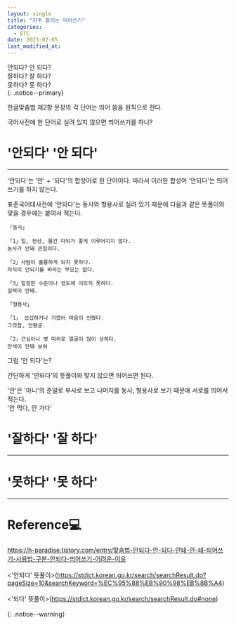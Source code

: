 ```yaml
---
layout: single
title: "자주 틀리는 띄어쓰기"
categories:
  - ETC
date: 2023-02-05
last_modified_at:
---
```



안되다? 안 되다?<br>
잘하다? 잘 하다?<br>
못하다? 못 하다?<br>
{: .notice--primary}

한글맞춤법 제2항 문장의 각 단어는 띄어 씀을 원칙으로 한다. 

국어사전에 한 단어로 실려 있지 않으면 띄어쓰기를 하나?

# '안되다' '안 되다'

---

'안되다'는 '안' + '되다'의 합성어로 한 단어이다. 
따라서 이러한 합성어 '안되다'는 띄어쓰기를 하지 않는다. 

표준국어대사전에 '안되다'는 동사와 형용사로 실려 있기 때문에 다음과 같은 뜻풀이와 맞을 경우에는 붙여서 적는다.

    「동사」

    「1」일, 현상, 물건 따위가 좋게 이루어지지 않다.
    농사가 안돼 큰일이다. 

    「2」사람이 훌륭하게 되지 못하다. 
    자식이 안되기를 바라는 부모는 없다.

    「3」일정한 수준이나 정도에 이르지 못하다.
    실력이 안돼.

    「형용사」

    「1」 섭섭하거나 가엾어 마음이 언짢다. 
    그것참, 안됐군.

    「2」근심이나 병 따위로 얼굴이 많이 상하다. 
    안색이 안돼 보여 

그럼 '안 되다'는?

간단하게 '안되다'의 뜻풀이와 맞지 않으면 띄어쓰면 된다.

'안'은 '아니'의 준말로 부사로 보고 나머지를 동사, 형용사로 보기 때문에 서로를 띄어서 적는다.<br>
'안 먹다, 안 가다'

# '잘하다' '잘 하다'

---

# '못하다' '못 하다'

---


# Reference💻

<https://h-paradise.tistory.com/entry/맞춤법-안되다-안-되다-안돼-안-돼-띄어쓰기-사용법-구분-안되다-띄어쓰기-어려운-이유><br><br>
<'안되다' 뜻풀이>(https://stdict.korean.go.kr/search/searchResult.do?pageSize=10&searchKeyword=%EC%95%88%EB%90%98%EB%8B%A4)<br><br>
<'되다' 뜻풀이>(https://stdict.korean.go.kr/search/searchResult.do#none)<br><br>
{: .notice--warning}